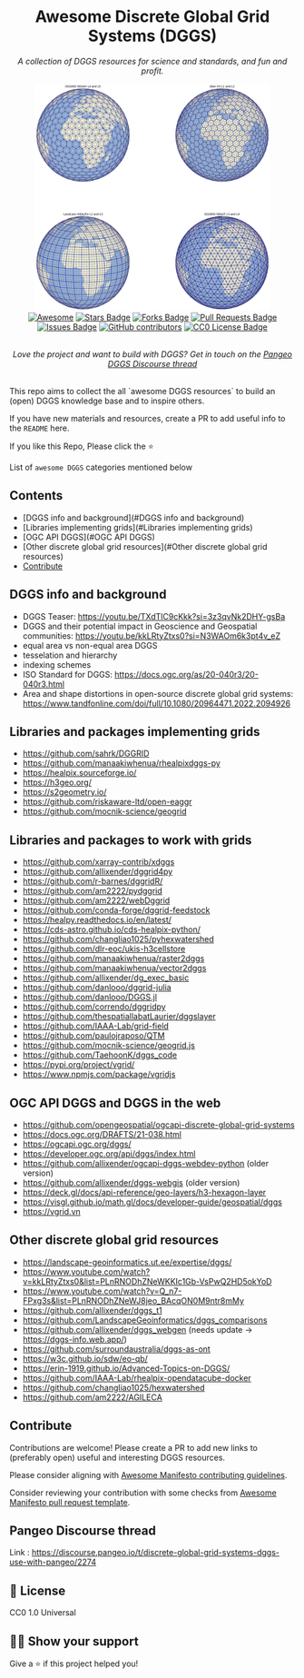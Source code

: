 <h1 align="center">Awesome Discrete Global Grid Systems (DGGS)</h1>
<p align="center"><i>A collection of DGGS resources for science and standards, and fun and profit.</i></p>
<div align="center">
<img alt="different DGGS configurations" src="day-10-grids.png" height="400px">
</div>

<div align="center">
  <a href="https://awesome.re"><img src="https://awesome.re/badge.svg" alt="Awesome"/></a>
  <a href="https://github.com/LandscapeGeoinformatics/awesome-discrete-global-grid-systems/stargazers"><img src="https://img.shields.io/github/stars/LandscapeGeoinformatics/awesome-discrete-global-grid-systems" alt="Stars Badge"/></a>
  <a href="https://github.com/LandscapeGeoinformatics/awesome-discrete-global-grid-systems/network/members"><img src="https://img.shields.io/github/forks/LandscapeGeoinformatics/awesome-discrete-global-grid-systems" alt="Forks Badge"/></a>
  <a href="https://github.com/LandscapeGeoinformatics/awesome-discrete-global-grid-systems/pulls"><img src="https://img.shields.io/github/issues-pr/LandscapeGeoinformatics/awesome-discrete-global-grid-systems" alt="Pull Requests Badge"/></a>
  <a href="https://github.com/LandscapeGeoinformatics/awesome-discrete-global-grid-systems/issues"><img src="https://img.shields.io/github/issues/LandscapeGeoinformatics/awesome-discrete-global-grid-systems" alt="Issues Badge"/></a>
  <a href="https://github.com/LandscapeGeoinformatics/awesome-discrete-global-grid-systems/graphs/contributors"><img alt="GitHub contributors" src="https://img.shields.io/github/contributors/LandscapeGeoinformatics/awesome-discrete-global-grid-systems?color=2b9348"></a>
  <a href="https://github.com/LandscapeGeoinformatics/awesome-discrete-global-grid-systems/blob/master/LICENSE.txt"><img src="https://img.shields.io/github/license/LandscapeGeoinformatics/awesome-discrete-global-grid-systems?color=2b9348" alt="CC0 License Badge"/></a>
</div>
<br>
<p align="center"><i>Love the project and want to build with DGGS? Get in touch on the <a href="https://discourse.pangeo.io/t/discrete-global-grid-systems-dggs-use-with-pangeo/2274">Pangeo DGGS Discourse thread</a></i></p>
<br>
This repo aims to collect the all `awesome DGGS resources` to build an (open) DGGS knowledge base and to inspire others.

If you have new materials and resources, create a PR to add useful info to the `README` here.

If you like this Repo, Please click the :star:

List of `awesome DGGS` categories mentioned below

## Contents
  - [DGGS info and background](#DGGS info and background)
  - [Libraries implementing grids](#Libraries implementing grids)
  - [OGC API DGGS](#OGC API DGGS)
  - [Other discrete global grid resources](#Other discrete global grid resources)
  - [Contribute](#contribute)


## DGGS info and background

- DGGS Teaser: https://youtu.be/TXdTlC9cKkk?si=3z3qvNk2DHY-gsBa
- DGGS and their potential impact in Geoscience and Geospatial communities: https://youtu.be/kkLRtyZtxs0?si=N3WAOm6k3pt4v_eZ
- equal area vs non-equal area DGGS
- tesselation and hierarchy
- indexing schemes
- ISO Standard for DGGS: https://docs.ogc.org/as/20-040r3/20-040r3.html
- Area and shape distortions in open-source discrete global grid systems: https://www.tandfonline.com/doi/full/10.1080/20964471.2022.2094926

## Libraries and packages implementing grids

- https://github.com/sahrk/DGGRID
- https://github.com/manaakiwhenua/rhealpixdggs-py
- https://healpix.sourceforge.io/
- https://h3geo.org/
- https://s2geometry.io/
- https://github.com/riskaware-ltd/open-eaggr
- https://github.com/mocnik-science/geogrid

## Libraries and packages to work with grids

- https://github.com/xarray-contrib/xdggs
- https://github.com/allixender/dggrid4py
- https://github.com/r-barnes/dggridR/
- https://github.com/am2222/pydggrid
- https://github.com/am2222/webDggrid
- https://github.com/conda-forge/dggrid-feedstock
- https://healpy.readthedocs.io/en/latest/
- https://cds-astro.github.io/cds-healpix-python/
- https://github.com/changliao1025/pyhexwatershed
- https://github.com/dlr-eoc/ukis-h3cellstore
- https://github.com/manaakiwhenua/raster2dggs
- https://github.com/manaakiwhenua/vector2dggs
- https://github.com/allixender/dg_exec_basic
- https://github.com/danlooo/dggrid-julia
- https://github.com/danlooo/DGGS.jl
- https://github.com/correndo/dggridpy
- https://github.com/thespatiallabatLaurier/dggslayer
- https://github.com/IAAA-Lab/grid-field
- https://github.com/paulojraposo/QTM
- https://github.com/mocnik-science/geogrid.js
- https://github.com/TaehoonK/dggs_code
- https://pypi.org/project/vgrid/
- https://www.npmjs.com/package/vgridjs

## OGC API DGGS and DGGS in the web

- https://github.com/opengeospatial/ogcapi-discrete-global-grid-systems
- https://docs.ogc.org/DRAFTS/21-038.html
- https://ogcapi.ogc.org/dggs/
- https://developer.ogc.org/api/dggs/index.html
- https://github.com/allixender/ogcapi-dggs-webdev-python (older version)
- https://github.com/allixender/dggs-webgis (older version)
- https://deck.gl/docs/api-reference/geo-layers/h3-hexagon-layer
- https://visgl.github.io/math.gl/docs/developer-guide/geospatial/dggs
- https://vgrid.vn


## Other discrete global grid resources

- https://landscape-geoinformatics.ut.ee/expertise/dggs/
- https://www.youtube.com/watch?v=kkLRtyZtxs0&list=PLnRNODhZNeWKKIc1Gb-VsPwQ2HD5okYoD
- https://www.youtube.com/watch?v=Q_n7-FPxg3s&list=PLnRNODhZNeWJ8jeo_BAcqON0M9ntr8mMy
- https://github.com/allixender/dggs_t1
- https://github.com/LandscapeGeoinformatics/dggs_comparisons
- https://github.com/allixender/dggs_webgen (needs update -> https://dggs-info.web.app/)
- https://github.com/surroundaustralia/dggs-as-ont
- https://w3c.github.io/sdw/eo-qb/
- https://erin-1919.github.io/Advanced-Topics-on-DGGS/
- https://github.com/IAAA-Lab/rhealpix-opendatacube-docker
- https://github.com/changliao1025/hexwatershed
- https://github.com/am2222/AGILECA

## Contribute

Contributions are welcome! Please create a PR to add new links to (preferably open) useful and interesting DGGS resources.

Please consider aligning with [Awesome Manifesto contributing guidelines](https://github.com/sindresorhus/awesome/blob/main/contributing.md).

Consider reviewing your contribution with some checks from [Awesome Manifesto pull request template](https://github.com/sindresorhus/awesome/blob/main/pull_request_template.md).

## Pangeo Discourse thread

Link : https://discourse.pangeo.io/t/discrete-global-grid-systems-dggs-use-with-pangeo/2274

## :pencil: License

CC0 1.0 Universal

## :man_astronaut: Show your support

Give a ⭐️ if this project helped you!
